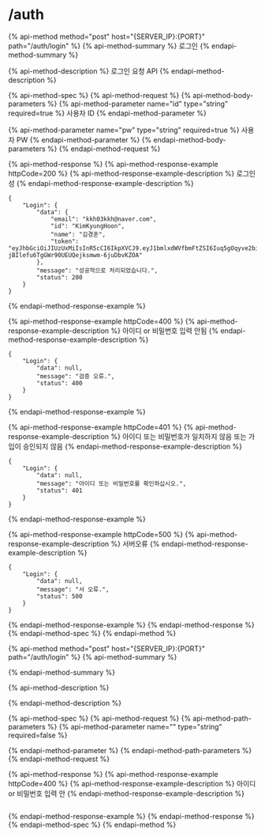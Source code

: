 # /auth

{% api-method method="post" host="{SERVER\_IP}:{PORT}" path="/auth/login" %}
{% api-method-summary %}
로그인
{% endapi-method-summary %}

{% api-method-description %}
로그인 요청 API
{% endapi-method-description %}

{% api-method-spec %}
{% api-method-request %}
{% api-method-body-parameters %}
{% api-method-parameter name="id" type="string" required=true %}
사용자 ID
{% endapi-method-parameter %}

{% api-method-parameter name="pw" type="string" required=true %}
사용자 PW
{% endapi-method-parameter %}
{% endapi-method-body-parameters %}
{% endapi-method-request %}

{% api-method-response %}
{% api-method-response-example httpCode=200 %}
{% api-method-response-example-description %}
로그인 성
{% endapi-method-response-example-description %}

```
{
    "Login": {
        "data": {
            "email": "kkh03kkh@naver.com",
            "id": "KimKyungHoon",
            "name": "김경훈",
            "token": "eyJhbGciOiJIUzUxMiIsInR5cCI6IkpXVCJ9.eyJ1bmlxdWVfbmFtZSI6Iuq5gOqyve2biCIsImVtYWlsIjoia2toMDNra2hAbmF2ZXIuY29tIiwibmJmIjoxNTk5MzkxMDA0LCJleHAiOjE2MDAwNDM4MDQsImlhdCI6MTU5OTM5MTAwNH0.xyQqmhfzLULFoCHbi1TiD6KGo7yozD_FgRg82TQoHgcBWHTO-jBIlefu6TgGWr90UEUQejksmwm-6juDbvKZOA"
        },
        "message": "성공적으로 처리되었습니다.",
        "status": 200
    }
}
```
{% endapi-method-response-example %}

{% api-method-response-example httpCode=400 %}
{% api-method-response-example-description %}
아이디 or 비밀번호 입력 안됨
{% endapi-method-response-example-description %}

```
{
    "Login": {
        "data": null,
        "message": "검증 오류.",
        "status": 400
    }
}
```
{% endapi-method-response-example %}

{% api-method-response-example httpCode=401 %}
{% api-method-response-example-description %}
아이디 또는 비밀번호가 일치하지 않음 또는 가입이 승인되지 않음
{% endapi-method-response-example-description %}

```
{
    "Login": {
        "data": null,
        "message": "아이디 또는 비밀번호를 확인하십시오.",
        "status": 401
    }
}
```
{% endapi-method-response-example %}

{% api-method-response-example httpCode=500 %}
{% api-method-response-example-description %}
서버오류
{% endapi-method-response-example-description %}

```
{
    "Login": {
        "data": null,
        "message": "서 오류.",
        "status": 500
    }
}
```
{% endapi-method-response-example %}
{% endapi-method-response %}
{% endapi-method-spec %}
{% endapi-method %}

{% api-method method="post" host="{SERVER\_IP}:{PORT}" path="/auth/login" %}
{% api-method-summary %}

{% endapi-method-summary %}

{% api-method-description %}

{% endapi-method-description %}

{% api-method-spec %}
{% api-method-request %}
{% api-method-path-parameters %}
{% api-method-parameter name="" type="string" required=false %}

{% endapi-method-parameter %}
{% endapi-method-path-parameters %}
{% endapi-method-request %}

{% api-method-response %}
{% api-method-response-example httpCode=400 %}
{% api-method-response-example-description %}
아이디 or 비밀번호 입력 안
{% endapi-method-response-example-description %}

```

```
{% endapi-method-response-example %}
{% endapi-method-response %}
{% endapi-method-spec %}
{% endapi-method %}



